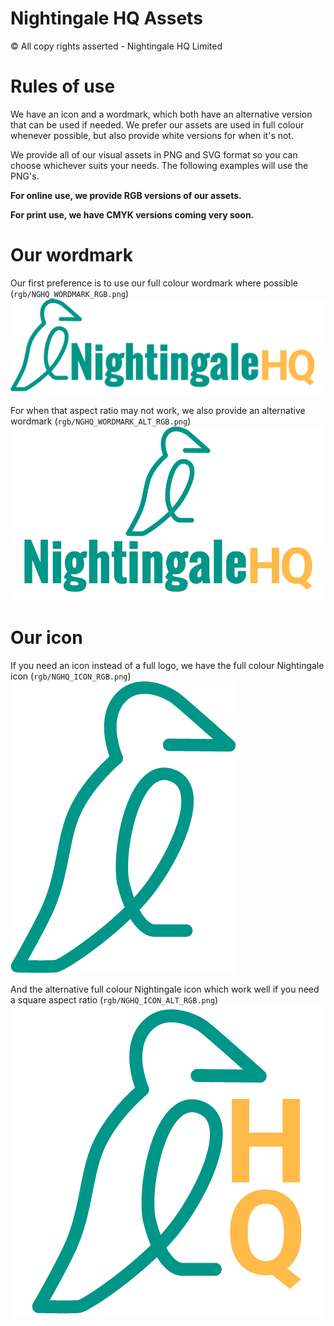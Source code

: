 # Nightingale HQ Assets
&copy; All copy rights asserted - Nightingale HQ Limited 

# Rules of use
We have an icon and a wordmark, which both have an alternative version that can be used if needed. We prefer our assets are used in full colour whenever possible, but also provide white versions for when it's not. 

We provide all of our visual assets in PNG and SVG format so you can choose whichever suits your needs. The following examples will use the PNG's.

**For online use, we provide RGB versions of our assets.**

**For print use, we have CMYK versions coming very soon.**

# Our wordmark
Our first preference is to use our full colour wordmark where possible (`rgb/NGHQ_WORDMARK_RGB.png`) <br>
![Nightingale HQ wordmark](rgb/NGHQ_WORDMARK_RGB.png) <br>

For when that aspect ratio may not work, we also provide an alternative wordmark (`rgb/NGHQ_WORDMARK_ALT_RGB.png`) <br>
![Nightingale HQ alternative wordmark](rgb/NGHQ_WORDMARK_ALT_RGB.png) <br>

# Our icon
If you need an icon instead of a full logo, we have the full colour Nightingale icon (`rgb/NGHQ_ICON_RGB.png`)<br>
![Nightingale HQ icon](rgb/NGHQ_ICON_RGB.png)<br>

And the alternative full colour Nightingale icon which work well if you need a square aspect ratio (`rgb/NGHQ_ICON_ALT_RGB.png`) <br>
![Nightingale HQ alternative icon](rgb/NGHQ_ICON_ALT_RGB.png)
